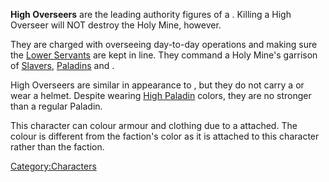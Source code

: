 **High Overseers** are the leading authority figures of a [](Holy_Mines.md). Killing a High Overseer will NOT destroy
the Holy Mine, however.

They are charged with overseeing day-to-day operations and making sure
the [Lower Servants](Lower_Servant.md "wikilink") are kept in line. They
command a Holy Mine's garrison of [Slavers](Slaver.md "wikilink"),
[Paladins](Paladin.md "wikilink") and [](Holy_Sentinel.md).

High Overseers are similar in appearance to [](High_Paladin.md), but they do not carry a [](Paladin's_Cross.md) or wear a helmet. Despite wearing
[High Paladin](High_Paladin.md "wikilink") colors, they are no stronger
than a regular Paladin.

This character can colour armour and clothing due to a [](Colour_Scheme.md) attached. The colour is different from
the faction's color as it is attached to this character rather than the
faction.

[Category:Characters](Category:Characters "wikilink")